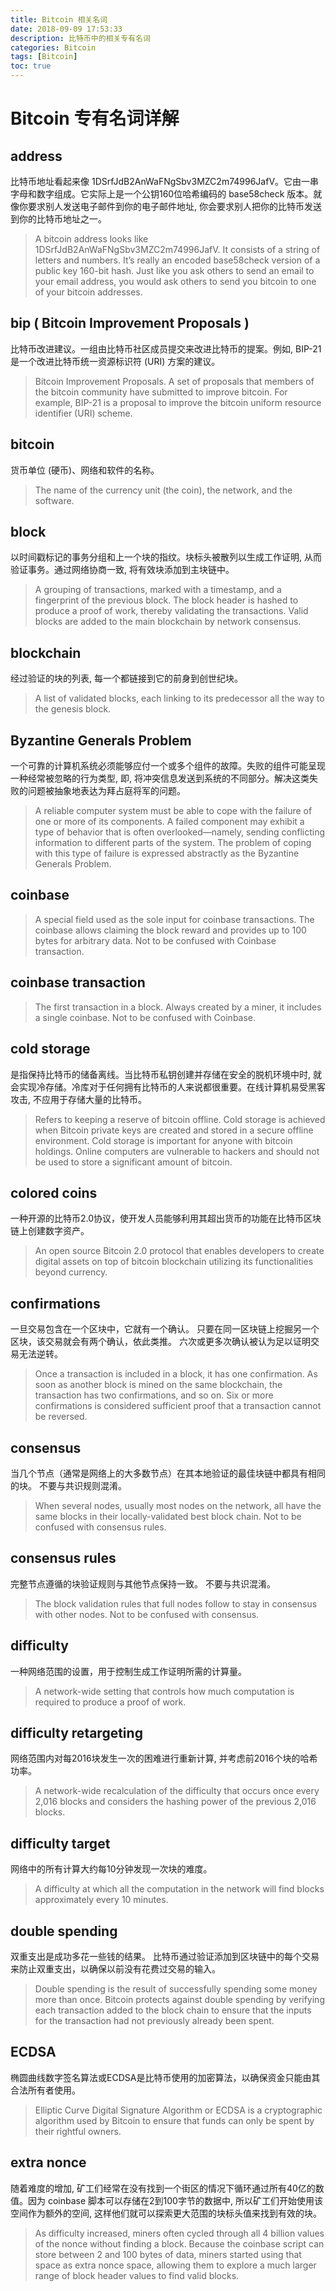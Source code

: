 ```yaml
---
title: Bitcoin 相关名词
date: 2018-09-09 17:53:33
description: 比特币中的相关专有名词
categories: Bitcoin
tags: [Bitcoin]
toc: true
---
```


# Bitcoin 专有名词详解

## address

比特币地址看起来像 1DSrfJdB2AnWaFNgSbv3MZC2m74996JafV。它由一串字母和数字组成。它实际上是一个公钥160位哈希编码的 base58check 版本。就像你要求别人发送电子邮件到你的电子邮件地址, 你会要求别人把你的比特币发送到你的比特币地址之一。

> A bitcoin address looks like 1DSrfJdB2AnWaFNgSbv3MZC2m74996JafV. It consists of a string of letters and numbers. It’s really an encoded base58check version of a public key 160-bit hash. Just like you ask others to send an email to your email address, you would ask others to send you bitcoin to one of your bitcoin addresses. 

## bip ( Bitcoin Improvement Proposals )

比特币改进建议。一组由比特币社区成员提交来改进比特币的提案。例如, BIP-21 是一个改进比特币统一资源标识符 (URI) 方案的建议。

> Bitcoin Improvement Proposals. A set of proposals that members of the bitcoin community have submitted to improve bitcoin. For example, BIP-21 is a proposal to improve the bitcoin uniform resource identifier (URI) scheme. 

## bitcoin 

货币单位 (硬币)、网络和软件的名称。

> The name of the currency unit (the coin), the network, and the software. 

## block 

以时间戳标记的事务分组和上一个块的指纹。块标头被散列以生成工作证明, 从而验证事务。通过网络协商一致, 将有效块添加到主块链中。

> A grouping of transactions, marked with a timestamp, and a fingerprint of the previous block. The block header is hashed to produce a proof of work, thereby validating the transactions. Valid blocks are added to the main blockchain by network consensus. 

## blockchain 

经过验证的块的列表, 每一个都链接到它的前身到创世纪块。

> A list of validated blocks, each linking to its predecessor all the way to the genesis block. 

## Byzantine Generals Problem 

一个可靠的计算机系统必须能够应付一个或多个组件的故障。失败的组件可能呈现一种经常被忽略的行为类型, 即, 将冲突信息发送到系统的不同部分。解决这类失败的问题被抽象地表达为拜占庭将军的问题。

> A reliable computer system must be able to cope with the failure of one or more of its components. A failed component may exhibit a type of behavior that is often overlooked—namely, sending conflicting information to different parts of the system. The problem of coping with this type of failure is expressed abstractly as the Byzantine Generals Problem. 

## coinbase

> A special field used as the sole input for coinbase transactions. The coinbase allows claiming the block reward and provides up to 100 bytes for arbitrary data. Not to be confused with Coinbase transaction. 

## coinbase transaction

> The first transaction in a block. Always created by a miner, it includes a single coinbase. Not to be confused with Coinbase. 

## cold storage 

是指保持比特币的储备离线。当比特币私钥创建并存储在安全的脱机环境中时, 就会实现冷存储。冷库对于任何拥有比特币的人来说都很重要。在线计算机易受黑客攻击, 不应用于存储大量的比特币。

> Refers to keeping a reserve of bitcoin offline. Cold storage is achieved when Bitcoin private keys are created and stored in a secure offline environment. Cold storage is important for anyone with bitcoin holdings. Online computers are vulnerable to hackers and should not be used to store a significant amount of bitcoin. 

## colored coins 

一种开源的比特币2.0协议，使开发人员能够利用其超出货币的功能在比特币区块链上创建数字资产。

> An open source Bitcoin 2.0 protocol that enables developers to create digital assets on top of bitcoin blockchain utilizing its functionalities beyond currency. 

## confirmations 

一旦交易包含在一个区块中，它就有一个确认。 只要在同一区块链上挖掘另一个区块，该交易就会有两个确认，依此类推。 六次或更多次确认被认为足以证明交易无法逆转。

> Once a transaction is included in a block, it has one confirmation. As soon as another block is mined on the same blockchain, the transaction has two confirmations, and so on. Six or more confirmations is considered sufficient proof that a transaction cannot be reversed. 

## consensus 

当几个节点（通常是网络上的大多数节点）在其本地验证的最佳块链中都具有相同的块。 不要与共识规则混淆。

> When several nodes, usually most nodes on the network, all have the same blocks in their locally-validated best block chain. Not to be confused with consensus rules. 

## consensus rules

完整节点遵循的块验证规则与其他节点保持一致。 不要与共识混淆。

> The block validation rules that full nodes follow to stay in consensus with other nodes. Not to be confused with consensus. 

## difficulty 

一种网络范围的设置，用于控制生成工作证明所需的计算量。

> A network-wide setting that controls how much computation is required to produce a proof of work. 

## difficulty retargeting

网络范围内对每2016块发生一次的困难进行重新计算, 并考虑前2016个块的哈希功率。

> A network-wide recalculation of the difficulty that occurs once every 2,016 blocks and considers the hashing power of the previous 2,016 blocks.

## difficulty target 

网络中的所有计算大约每10分钟发现一次块的难度。

> A difficulty at which all the computation in the network will find blocks approximately every 10 minutes. 

## double spending 

双重支出是成功多花一些钱的结果。 比特币通过验证添加到区块链中的每个交易来防止双重支出，以确保以前没有花费过交易的输入。

> Double spending is the result of successfully spending some money more than once. Bitcoin protects against double spending by verifying each transaction added to the block chain to ensure that the inputs for the transaction had not previously already been spent. 

## ECDSA 

椭圆曲线数字签名算法或ECDSA是比特币使用的加密算法，以确保资金只能由其合法所有者使用。

> Elliptic Curve Digital Signature Algorithm or ECDSA is a cryptographic algorithm used by Bitcoin to ensure that funds can only be spent by their rightful owners. 

## extra nonce 

随着难度的增加, 矿工们经常在没有找到一个街区的情况下循环通过所有40亿的数值。因为 coinbase 脚本可以存储在2到100字节的数据中, 所以矿工们开始使用该空间作为额外的空间, 这样他们就可以探索更大范围的块标头值来找到有效的块。

> As difficulty increased, miners often cycled through all 4 billion values of the nonce without finding a block. Because the coinbase script can store between 2 and 100 bytes of data, miners started using that space as extra nonce space, allowing them to explore a much larger range of block header values to find valid blocks.
